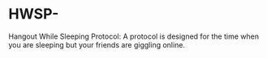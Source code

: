 # HWSP-
Hangout While Sleeping Protocol: A protocol is designed for the time when you are sleeping but your friends are giggling online.
